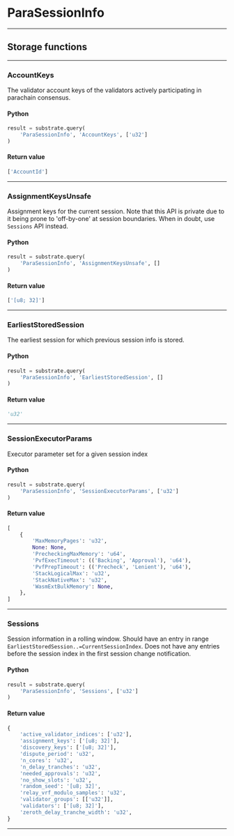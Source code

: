 
# ParaSessionInfo

---------
## Storage functions

---------
### AccountKeys
 The validator account keys of the validators actively participating in parachain consensus.

#### Python
```python
result = substrate.query(
    'ParaSessionInfo', 'AccountKeys', ['u32']
)
```

#### Return value
```python
['AccountId']
```
---------
### AssignmentKeysUnsafe
 Assignment keys for the current session.
 Note that this API is private due to it being prone to &#x27;off-by-one&#x27; at session boundaries.
 When in doubt, use `Sessions` API instead.

#### Python
```python
result = substrate.query(
    'ParaSessionInfo', 'AssignmentKeysUnsafe', []
)
```

#### Return value
```python
['[u8; 32]']
```
---------
### EarliestStoredSession
 The earliest session for which previous session info is stored.

#### Python
```python
result = substrate.query(
    'ParaSessionInfo', 'EarliestStoredSession', []
)
```

#### Return value
```python
'u32'
```
---------
### SessionExecutorParams
 Executor parameter set for a given session index

#### Python
```python
result = substrate.query(
    'ParaSessionInfo', 'SessionExecutorParams', ['u32']
)
```

#### Return value
```python
[
    {
        'MaxMemoryPages': 'u32',
        None: None,
        'PrecheckingMaxMemory': 'u64',
        'PvfExecTimeout': (('Backing', 'Approval'), 'u64'),
        'PvfPrepTimeout': (('Precheck', 'Lenient'), 'u64'),
        'StackLogicalMax': 'u32',
        'StackNativeMax': 'u32',
        'WasmExtBulkMemory': None,
    },
]
```
---------
### Sessions
 Session information in a rolling window.
 Should have an entry in range `EarliestStoredSession..=CurrentSessionIndex`.
 Does not have any entries before the session index in the first session change notification.

#### Python
```python
result = substrate.query(
    'ParaSessionInfo', 'Sessions', ['u32']
)
```

#### Return value
```python
{
    'active_validator_indices': ['u32'],
    'assignment_keys': ['[u8; 32]'],
    'discovery_keys': ['[u8; 32]'],
    'dispute_period': 'u32',
    'n_cores': 'u32',
    'n_delay_tranches': 'u32',
    'needed_approvals': 'u32',
    'no_show_slots': 'u32',
    'random_seed': '[u8; 32]',
    'relay_vrf_modulo_samples': 'u32',
    'validator_groups': [['u32']],
    'validators': ['[u8; 32]'],
    'zeroth_delay_tranche_width': 'u32',
}
```
---------